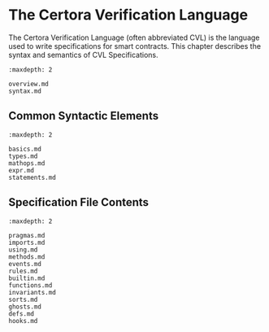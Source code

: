 The Certora Verification Language
=================================

The Certora Verification Language (often abbreviated CVL) is the language used
to write specifications for smart contracts.  This chapter describes the syntax
and semantics of CVL Specifications.

```{toctree}
:maxdepth: 2

overview.md
syntax.md
```

Common Syntactic Elements
-------------------------

```{toctree}
:maxdepth: 2

basics.md
types.md
mathops.md
expr.md
statements.md
```

Specification File Contents
---------------------------

```{toctree}
:maxdepth: 2

pragmas.md
imports.md
using.md
methods.md
events.md
rules.md
builtin.md
functions.md
invariants.md
sorts.md
ghosts.md
defs.md
hooks.md
```


